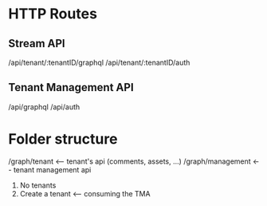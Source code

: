 # HTTP Routes

## Stream API

/api/tenant/:tenantID/graphql
/api/tenant/:tenantID/auth

## Tenant Management API

/api/graphql
/api/auth

# Folder structure

/graph/tenant <-- tenant's api (comments, assets, ...)
/graph/management <-- tenant management api

1.  No tenants
2.  Create a tenant <-- consuming the TMA

